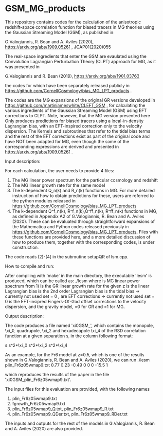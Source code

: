 # GSM_MG_products 

This repository contains codes for the calculation of the anisotropic redshift-space correlation function for biased tracers in MG theories using the Gaussian Streaming Model (GSM), as published in

G.Valogiannis, R. Bean and A. Aviles (2020), https://arxiv.org/abs/1909.05261 , JCAP01(2020)055 

The real-space ingredients that enter the GSM are evaulated using the Convolution Lagrangian Perturbation Theory (CLPT) approach for MG, as it was presented in 

G.Valogiannis and R. Bean (2019), https://arxiv.org/abs/1901.03763

the codes for which have been separately released publicly in https://github.com/CornellCosmology/bias_MG_LPT_products . 

The codes are the MG expansions of the original GR versions developed in https://github.com/martinjameswhite/CLEFT_GSM , for 
calculating the various ingredients of the Gaussian Streaming Model (GSM) using EFT corrections to CLPT.
Note, however, that the MG version presented here Only produces predictions for biased tracers using a local-in-density Lagrangian bias, with an EFT-inspired correction only to the velocity dispersion.
The Kernels and subroutines that refer to the tidal bias terms and the rest of the EFT corrections exist as part of the original code and have NOT been adapted for MG, even though the some of the corresponding expressions are derived and presented in https://arxiv.org/abs/1909.05261 . 

Input description:

For each calculation, the user needs to provide 4 files: 
1) The MG linear power spectrum for the particular cosmology and redshift
2) The MG linear growth rate for the same model
3) The k-dependent Q_n(k) and R_n(k) functions in MG. For more detailed instruction of how to obtain predictions for these, users are referred to the python modules released in https://github.com/CornellCosmology/bias_MG_LPT_products
4) The k-dependent Q^f_n(k), R^f_n(k),Q^ff_n(k), R^ff_n(k) functions in MG, as defined in Appendix A2 of G.Valogiannis, R. Bean and A. Aviles (2020). These can be evaluated through straightforward expansions of the Mathematica and Python codes released previously in  https://github.com/CornellCosmology/bias_MG_LPT_products. Files with these functions are provided here, and a more detailed discussion of how to produce them, together with the corresponding codes, is under construction.

The code reads (2)-(4) in the subroutine setupQR of lsm.cpp. 

How to compile and run:

After compiling with 'make' in the main directory, the executable 'lesm' is produced, which can be called as:
./lesm <Pk-file> <ff> <b1> <b2> <bs2> <Aeft> <Aeftv> <s2FoG> <ngrav> 
where
<Pk-file> is MG linear power spectrum from 1)
<ff> is the GR linear growth rate for the given z
<b1> is the linear Lagrangian bias
<b2> is the 2nd order Lagrangian bias
<bs2> is the tidal bias -> currently not used set = 0
<Aeft>, <Aeftv> are EFT corrections -> currently not used set = 0
<s2FoG> is the EFT-insipred Fingers-Of-God offset corrections to the velocity dispersion, and 
<ngrav> the gravity model, =0 for GR and =1 for MG.

Output description:

The code produces a file named 'xi0GSM_<Pk-file>', which contains the monopole, \xi_0, quadrupole, \xi_2 and hexadecapole \xi_4 of the RSD correlation function at a given separation s, in the column following format:

s     s^2*\xi_0  s^2*\xi_2   s^2*\xi_4

As an example, for the Fr6 model at z=0.5, which is one of the results shown in G.Valogiannis, R. Bean and A. Aviles (2020), 
we can run 
./lesm plin_Fr6z05wmap9.txt 0.77 0.23 -0.49 0 0 0 -15.5 1

which reproduces the results of the paper in the file 'xi0GSM_plin_Fr6z05wmap9.txt'.

The input files for this evaluation are provided, with the following names
1) plin_Fr6z05wmap9.txt
2) fgrowth_Fr6z05wmap9.txt
3) plin_Fr6z05wmap9_Q.txt, plin_Fr6z05wmap9_R.txt
4) plin_Fr6z05wmap9_QDer.txt, plin_Fr6z05wmap9_RDer.txt

The inputs and outputs for the rest of the models in G.Valogiannis, R. Bean and A. Aviles (2020) are also provided.





